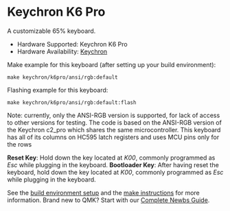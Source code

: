 # Keychron K6 Pro


A customizable 65% keyboard.

* Hardware Supported: Keychron K6 Pro
* Hardware Availability: [Keychron](https://www.keychron.com)

Make example for this keyboard (after setting up your build environment):

    make keychron/k6pro/ansi/rgb:default

Flashing example for this keyboard:

    make keychron/k6pro/ansi/rgb:default:flash
    
Note: currently, only the ANSI-RGB version is supported, for lack of access to other versions for testing.
The code is based on the ANSI-RGB version of the Keychron c2_pro which shares the same microcontroller.
This keyboard has all of its columns on HC595 latch registers and uses MCU pins only for the rows

**Reset Key**: Hold down the key located at *K00*, commonly programmed as *Esc* while plugging in the keyboard.
**Bootloader Key**: After having reset the keyboard, hold down the key located at *K00*, commonly programmed as *Esc* while plugging in the keyboard.

See the [build environment setup](https://docs.qmk.fm/#/getting_started_build_tools) and the [make instructions](https://docs.qmk.fm/#/getting_started_make_guide) for more information. Brand new to QMK? Start with our [Complete Newbs Guide](https://docs.qmk.fm/#/newbs).
